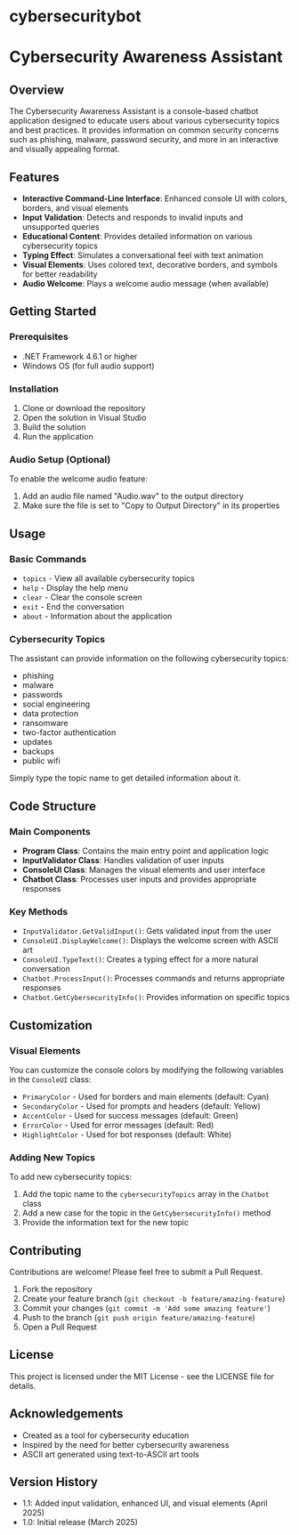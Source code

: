 # cybersecuritybot
# Cybersecurity Awareness Assistant

## Overview
The Cybersecurity Awareness Assistant is a console-based chatbot application designed to educate users about various cybersecurity topics and best practices. It provides information on common security concerns such as phishing, malware, password security, and more in an interactive and visually appealing format.

## Features
- **Interactive Command-Line Interface**: Enhanced console UI with colors, borders, and visual elements
- **Input Validation**: Detects and responds to invalid inputs and unsupported queries
- **Educational Content**: Provides detailed information on various cybersecurity topics
- **Typing Effect**: Simulates a conversational feel with text animation
- **Visual Elements**: Uses colored text, decorative borders, and symbols for better readability
- **Audio Welcome**: Plays a welcome audio message (when available)

## Getting Started

### Prerequisites
- .NET Framework 4.6.1 or higher
- Windows OS (for full audio support)

### Installation
1. Clone or download the repository
2. Open the solution in Visual Studio
3. Build the solution
4. Run the application

### Audio Setup (Optional)
To enable the welcome audio feature:
1. Add an audio file named "Audio.wav" to the output directory
2. Make sure the file is set to "Copy to Output Directory" in its properties

## Usage

### Basic Commands
- `topics` - View all available cybersecurity topics
- `help` - Display the help menu
- `clear` - Clear the console screen
- `exit` - End the conversation
- `about` - Information about the application

### Cybersecurity Topics
The assistant can provide information on the following cybersecurity topics:
- phishing
- malware
- passwords
- social engineering
- data protection
- ransomware
- two-factor authentication
- updates
- backups
- public wifi

Simply type the topic name to get detailed information about it.

## Code Structure

### Main Components
- **Program Class**: Contains the main entry point and application logic
- **InputValidator Class**: Handles validation of user inputs
- **ConsoleUI Class**: Manages the visual elements and user interface
- **Chatbot Class**: Processes user inputs and provides appropriate responses

### Key Methods
- `InputValidator.GetValidInput()`: Gets validated input from the user
- `ConsoleUI.DisplayWelcome()`: Displays the welcome screen with ASCII art
- `ConsoleUI.TypeText()`: Creates a typing effect for a more natural conversation
- `Chatbot.ProcessInput()`: Processes commands and returns appropriate responses
- `Chatbot.GetCybersecurityInfo()`: Provides information on specific topics

## Customization

### Visual Elements
You can customize the console colors by modifying the following variables in the `ConsoleUI` class:
- `PrimaryColor` - Used for borders and main elements (default: Cyan)
- `SecondaryColor` - Used for prompts and headers (default: Yellow)
- `AccentColor` - Used for success messages (default: Green)
- `ErrorColor` - Used for error messages (default: Red)
- `HighlightColor` - Used for bot responses (default: White)

### Adding New Topics
To add new cybersecurity topics:
1. Add the topic name to the `cybersecurityTopics` array in the `Chatbot` class
2. Add a new case for the topic in the `GetCybersecurityInfo()` method
3. Provide the information text for the new topic

## Contributing
Contributions are welcome! Please feel free to submit a Pull Request.

1. Fork the repository
2. Create your feature branch (`git checkout -b feature/amazing-feature`)
3. Commit your changes (`git commit -m 'Add some amazing feature'`)
4. Push to the branch (`git push origin feature/amazing-feature`)
5. Open a Pull Request

## License
This project is licensed under the MIT License - see the LICENSE file for details.

## Acknowledgements
- Created as a tool for cybersecurity education
- Inspired by the need for better cybersecurity awareness
- ASCII art generated using text-to-ASCII art tools

## Version History
- 1.1: Added input validation, enhanced UI, and visual elements (April 2025)
- 1.0: Initial release (March 2025)
